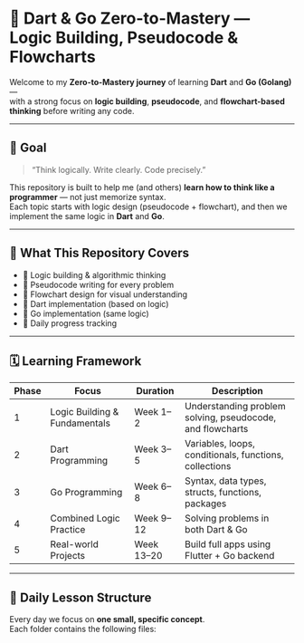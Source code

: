 # 🧠 Dart & Go Zero-to-Mastery — Logic Building, Pseudocode & Flowcharts

Welcome to my **Zero-to-Mastery journey** of learning **Dart** and **Go (Golang)** —  
with a strong focus on **logic building**, **pseudocode**, and **flowchart-based thinking** before writing any code.

---

## 🎯 Goal

> “Think logically. Write clearly. Code precisely.”

This repository is built to help me (and others) **learn how to think like a programmer** — not just memorize syntax.  
Each topic starts with logic design (pseudocode + flowchart), and then we implement the same logic in **Dart** and **Go**.

---

## 🧩 What This Repository Covers

- 🔹 Logic building & algorithmic thinking  
- 🔹 Pseudocode writing for every problem  
- 🔹 Flowchart design for visual understanding  
- 🔹 Dart implementation (based on logic)  
- 🔹 Go implementation (same logic)  
- 🔹 Daily progress tracking  

---

## 🗓️ Learning Framework

| Phase | Focus | Duration | Description |
|-------|--------|-----------|--------------|
| 1 | Logic Building & Fundamentals | Week 1–2 | Understanding problem solving, pseudocode, and flowcharts |
| 2 | Dart Programming | Week 3–5 | Variables, loops, conditionals, functions, collections |
| 3 | Go Programming | Week 6–8 | Syntax, data types, structs, functions, packages |
| 4 | Combined Logic Practice | Week 9–12 | Solving problems in both Dart & Go |
| 5 | Real-world Projects | Week 13–20 | Build full apps using Flutter + Go backend |

---

## 🧱 Daily Lesson Structure

Every day we focus on **one small, specific concept**.  
Each folder contains the following files:

